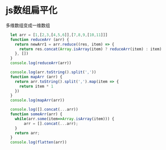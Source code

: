 <!--
 * @Descriptios  : 
 * @Author       : maps131_liaoxing
 * @Date         : 2021-07-14 20:48:46
 * @LastEditors  : maps131_liaoxing
 * @LastEditTime : 2021-07-14 20:49:01
 * @FilePath     : \进击的面试\37-js数组扁平化.md
-->
# js数组扁平化
多维数组变成一维数组
```js
  let arr = [1,[2,3,[4,5,6]],[7,8,9,[10,11]]]
  function reduceArr (arr) {
    return newArr1 = arr.reduce((res, item) => {
      return res.concat(Array.isArray(item) ? reduceArr(item) : item)
    }, [])
  } 
  console.log(reduceArr(arr))

  console.log(arr.toString().split(','))
  function mapArr (arr) {
    return arr.toString().split(',').map(item => {
      return item * 1
    })
  }
  console.log(mapArr(arr))

  console.log([].concat(...arr))
  function someArr(arr) {
    while(arr.some(item=>Array.isArray(item))) {
        arr = [].concat(...arr);
    }
    return arr;
  }
  console.log(flatten(arr))
```